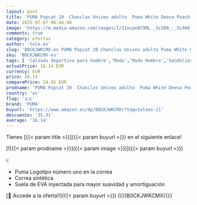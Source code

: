 ```yaml
---
layout: post
title: 'PUMA Popcat 20  Chanclas Unisex adulto  Puma White Deeva Peach  47 EU'
date: 2025-07-07 06:44:40
image: 'https://m.media-amazon.com/images/I/31ocpe0C9ML._SL500_._SL400_.jpg'
comments: true
category: ofertas
author: 'tole.es'
slug: 'B0CKJWKCMX-es PUMA Popcat 20 Chanclas Unisex adulto Puma White Deeva...'
sku: 'B0CKJWKCMX-es'
tags: [ 'Calzado deportivo para hombre','Moda','Moda Hombre','Sandalias deportivas para hombre','Zapatillas deportivas y de moda para hombre','Zapatos para hombre','chanclas','puma','🇪🇸', ]
actualPrice: 16.14 EUR
currency: EUR
price: 16.14
comparePrice: 24.95 EUR
prodname: 'PUMA Popcat 20  Chanclas Unisex adulto  Puma White Deeva Peach  47 EU'
country: 'es'
flag: '🇪🇸'
brand: 'PUMA'
buyurl: 'https://www.amazon.es/dp/B0CKJWKCMX/?tag=tolees-21'
descuento: '35.31'
average: '16.14'
---
```


Tienes [{{< param title >}}]({{< param buyurl >}}) en el siguiente enlace!

[![{{< param prodname >}}]({{< param image >}})]({{< param buyurl >}})

ℹ️:

- Puma Logotipo número uno en la correa
- Correa sintética
- Suela de EVA inyectada para mayor suavidad y amortiguación

[🛒 Accede a la oferta!!]({{< param buyurl >}})
{{<world>}}B0CKJWKCMX{{</world>}}
